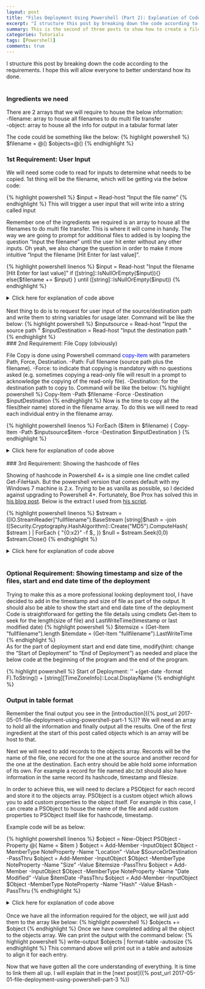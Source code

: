 ```yaml
---
layout: post
title: "Files Deployment Using Powershell (Part 2): Explanation of Code"
excerpt: "I structure this post by breaking down the code according to the requirements. I hope this will allow everyone to better understand how its done."
summary: This is the second of three posts to show how to create a file deployment utility with validation using powershell 
categories: Tutorials
tags: [Powershell]
comments: true
---
```



I structure this post by breaking down the code according to the requirements. I hope this will allow everyone to better understand how its done.<br><br>


### Ingredients we need

There are 2 arrays that we will require to house the below information:<br>
-filename: array to house all filenames to do multi file transfer<br>
-object: array to house all the info for output in a tabular format later

The code could be something like the below:
{% highlight powershell %}
$filename = @()
$objects=@()
{% endhighlight %}

### 1st Requirement: User Input

We will need some code to read for inputs to determine what needs to be copied.
1st thing will be the filename, which will be getting via the below code:

{% highlight powershell %}
$input = Read-host “Input the file name”
{% endhighlight %}
This will trigger a user input that will write into a string called input

Remember one of the ingredients we required is an array to house all the filenames to do multi file transfer. This is where it will come in handy. The way we are going to prompt for additional files to added is by looping the question  “Input the filename” until the user hit enter without any other inputs. Oh yeah, we also change the question in order to make it more intuitive “Input the filename [Hit Enter for last value]”.

{% highlight powershell linenos %}
$input = Read-host "Input the filename [Hit Enter for last value]"
  if ([string]::IsNullOrEmpty($input)){}
  else{$filename += $input}
} until ([string]::IsNullOrEmpty($input))
{% endhighlight %}

<details>
<summary>Click here for explanation of code above</summary>
<span style="color:blue">1st line and the last line</span> is to indicate to perform whatever that is in 2nd to 4th line until it detected a last entry (ENTER key without any input).<br>
<span style="color:blue">2nd line</span> is the question and the request for user input.<br>
<span style="color:blue">3rd line</span> is to detect for the last entry (ENTER key without any input).<br> 
<span style="color:blue">4th line</span> will write the input into the array filename until the last entry.
</details><br>
Next thing to do is to request for user input of the source/destination path and write them to string variables for usage later.
Command will be like the below:
{% highlight powershell %}
$inputsource = Read-host "Input the source path "
$inputDestination = Read-host "Input the destination path "
{% endhighlight %}<br>
### 2nd Requirement: File Copy (obviously)

File Copy is done using Powershell command <span style="color:blue">copy-item</span> with parameters Path, Force, Destination. 
-Path: Full filename (source path plus the filename).
-Force: to indicate that copying is mandatory with no questions asked (e.g. sometimes copying a read-only file will result in a prompt to acknowledge the copying of the read-only file).
-Destination: for the destination path to copy to.
Command will be like the below:
{% highlight powershell %}
Copy-Item -Path $filename -Force -Destination $inputDestination
{% endhighlight %}
Now is the time to copy all the files(their name) stored in the filename array. To do this we will need to read each individual entry in the filename array.


{% highlight powershell linenos %}
ForEach ($item in $filename) {
        Copy-Item -Path $inputsource\$item -force -Destination $inputDestination
}
{% endhighlight %}

<details>
<summary>Click here for explanation of code above</summary>
<span style="color:blue">1st and last line</span> of the code is to read each individual entry in the filename array and perform whatever is in line 2.<br>
<span style="color:blue">Line 2</span> is the command to do the filecopy.
</details>
<br>
### 3rd Requirement: Showing the hashcode of files

<a name = "hashcode"></a>
Showing of hashcode in Powershell 4+ is a simple one line cmdlet called Get-FileHash. But the powershell version that comes default with my Windows 7 machine is 2.x. Trying to be as vanilla as possible, so I decided against upgrading to Powershell 4+. Fortunately, Boe Prox has solved this in [his blog post](http://learn-powershell.net/2013/03/25/use-powershell-to-calculate-the-hash-of-a-file). Below is the extract I used from [his script](https://gallery.technet.microsoft.com/scriptcenter/Get-Hashes-of-Files-1d85de46).

{% highlight powershell linenos %}
$stream = ([IO.StreamReader]"fullfilename").BaseStream
[string]$hash = -join ([Security.Cryptography.HashAlgorithm]::Create("MD5").ComputeHash( $stream ) | ForEach { "{0:x2}" -f $_ })
$null = $stream.Seek(0,0)
$stream.Close()
{% endhighlight %}

<details>
<summary>Click here for explanation of code above</summary>
<span style="color:blue">1st line</span> is to read the file as a file stream. The "fullfilename" is the location of the file and its filename combined.<br>
<span style="color:blue">2nd line</span> is the actual command to generate the hash code.("MD5" can be changed to whatever algorithm you want like SHA256).<br>
<span style="color:blue">The last two line</span> is to clean up and close the file stream in order for it to be reused for the next hash code generation. 
</details><br>

### Optional Requirement: Showing timestamp and size of the files, start and end date time of the deployment

Trying to make this as a more professional looking deployment tool, I have decided to add in the timestamp and size of file as part of the output. It should also be able to show the start and end date time of the deployment
Code is straightforward for getting the file details using cmdlets Get-Item to seek for the length(size of file) and LastWriteTime(timestamp or last modified date)
{% highlight powershell %}
$itemsize = (Get-Item "fullfilename").length
$itemdate = (Get-Item "fullfilename").LastWriteTime
{% endhighlight %}<br>
As for the part of  deployment start and end date time, modify(hint: change the “Start of Deployment” to “End of Deployment”) as needed and place the below code at the beginning of the program and the end of the program.

{% highlight powershell %}
Start of Deployment: '' +(get-date -format F).ToString() + [string][TimeZoneInfo]::Local.DisplayName
{% endhighlight %}
<br>
### Output in table format

Remember the final output you see in the [introduction]({% post_url 2017-05-01-file-deployment-using-powershell-part-1 %})? We will need an array to hold all the information and finally output all the results. One of the first ingredient at the start of this post called objects which is an array will be host to that.

Next we will need to add records to the objects array. Records will be the name of the file, one record for the one at the source and another record for the one at the destination. Each entry should be able hold some information of its own. For example  a record for file named abc.txt should also have information in the same record its hashcode, timestamp and filesize.

In order to achieve this, we will need to declare a PSObject for each record and store it to the objects array. PSObject is a custom object which allows you to add custom properties to the object itself. For example in this case, I can create a PSObject to house the name of the file and add custom properties to PSObject itself like for hashcode, timestamp.

Example code will be as below:

{% highlight powershell linenos %}
$object = New-Object PSObject -Property @{ 
   Name = $item
}
$object = Add-Member -InputObject $Object -MemberType NoteProperty -Name "Location" -Value $SourceOrDestination -PassThru
$object = Add-Member -InputObject $Object -MemberType NoteProperty -Name "Size" -Value $itemsize -PassThru
$object = Add-Member -InputObject $Object -MemberType NoteProperty -Name "Date Modified" -Value $itemDate -PassThru
$object = Add-Member -InputObject $Object -MemberType NoteProperty -Name "Hash" -Value $Hash -PassThru
{% endhighlight %}
<details>
<summary>Click here for explanation of code above</summary>
<span style="color:blue">1st line of the code</span> is to create a new PSObject by the name of object (I used object as we are going to store it into the objects array which seems common sense to me, but if that confuses you, change it into something else)<br>
<span style="color:blue">2nd line</span> is to create the identifier of that object which is the name. ($item is the string variable which will house the filename).<br>
<span style="color:blue">3rd line</span> is to close the object creation.<br>
<span style="color:blue">4,5,6,7</span> are for adding of custom properties to the object itself which we have already identified as filesize(string variable $itemsize), date modified(string variable $itemDate) and hashcode (string variable $Hash). One more property will be SourceOrDestination(string variable $SourceOrDestination). This is used to differentiate whether we are referring to the file at the Source Location or the file at the Destination location.
</details>
<br>Once we have all the information required for the object, we will just add them to the array like below:
{% highlight powershell %}
$objects += $object
{% endhighlight %}
Once we have completed adding all the object to the objects array. We can print the output with the command below:
{% highlight powershell %}
write-output $objects | format-table -autosize
{% endhighlight %}
This command above will print out in a table and autosize to align it for each entry.

Now that we have gotten all the core understanding of everything. It is time to link them all up. I will explain that in the [next post]({% post_url 2017-05-01-file-deployment-using-powershell-part-3 %})


